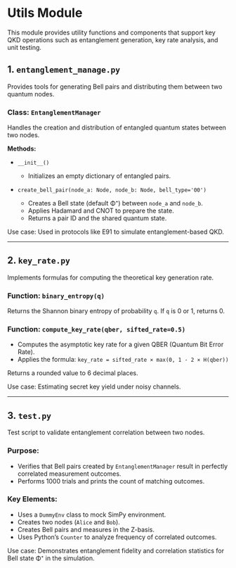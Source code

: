 # Utils Module

This module provides utility functions and components that support key QKD operations such as entanglement generation, key rate analysis, and unit testing.

## 1. `entanglement_manage.py`

Provides tools for generating Bell pairs and distributing them between two quantum nodes.

### Class: `EntanglementManager`

Handles the creation and distribution of entangled quantum states between two nodes.

**Methods:**

* `__init__()`

  * Initializes an empty dictionary of entangled pairs.
* `create_bell_pair(node_a: Node, node_b: Node, bell_type='00')`

  * Creates a Bell state (default Φ⁺) between `node_a` and `node_b`.
  * Applies Hadamard and CNOT to prepare the state.
  * Returns a pair ID and the shared quantum state.

Use case: Used in protocols like E91 to simulate entanglement-based QKD.

---

## 2. `key_rate.py`

Implements formulas for computing the theoretical key generation rate.

### Function: `binary_entropy(q)`

Returns the Shannon binary entropy of probability `q`. If `q` is 0 or 1, returns 0.

### Function: `compute_key_rate(qber, sifted_rate=0.5)`

* Computes the asymptotic key rate for a given QBER (Quantum Bit Error Rate).
* Applies the formula: `key_rate = sifted_rate × max(0, 1 - 2 × H(qber))`

Returns a rounded value to 6 decimal places.

Use case: Estimating secret key yield under noisy channels.

---

## 3. `test.py`

Test script to validate entanglement correlation between two nodes.

### Purpose:

* Verifies that Bell pairs created by `EntanglementManager` result in perfectly correlated measurement outcomes.
* Performs 1000 trials and prints the count of matching outcomes.

### Key Elements:

* Uses a `DummyEnv` class to mock SimPy environment.
* Creates two nodes (`Alice` and `Bob`).
* Creates Bell pairs and measures in the Z-basis.
* Uses Python’s `Counter` to analyze frequency of correlated outcomes.

Use case: Demonstrates entanglement fidelity and correlation statistics for Bell state Φ⁺ in the simulation.
